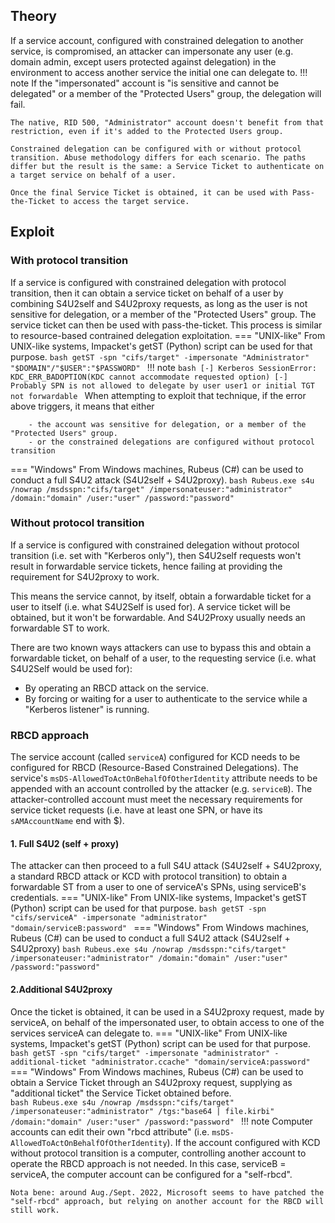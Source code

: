 ## Theory
If a service account, configured with constrained delegation to another service, is compromised, an attacker can impersonate any user (e.g. domain admin, except users protected against delegation) in the environment to access another service the initial one can delegate to.
!!! note 
    If the "impersonated" account is "is sensitive and cannot be delegated" or a member of the "Protected Users" group, the delegation will fail.

    The native, RID 500, "Administrator" account doesn't benefit from that restriction, even if it's added to the Protected Users group.

    Constrained delegation can be configured with or without protocol transition. Abuse methodology differs for each scenario. The paths differ but the result is the same: a Service Ticket to authenticate on a target service on behalf of a user.

    Once the final Service Ticket is obtained, it can be used with Pass-the-Ticket to access the target service.
## Exploit
### With protocol transition
If a service is configured with constrained delegation with protocol transition, then it can obtain a service ticket on behalf of a user by combining S4U2self and S4U2proxy requests, as long as the user is not sensitive for delegation, or a member of the "Protected Users" group. The service ticket can then be used with pass-the-ticket. This process is similar to resource-based contrained delegation exploitation.
=== "UNIX-like"
    From UNIX-like systems, Impacket's getST (Python) script can be used for that purpose.
    ```bash
    getST -spn "cifs/target" -impersonate "Administrator" "$DOMAIN"/"$USER":"$PASSWORD"
    ```
    !!! note
        ```bash
        [-] Kerberos SessionError: KDC_ERR_BADOPTION(KDC cannot accommodate requested option)
        [-] Probably SPN is not allowed to delegate by user user1 or initial TGT not forwardable
        ```
        When attempting to exploit that technique, if the error above triggers, it means that either

        - the account was sensitive for delegation, or a member of the "Protected Users" group.
        - or the constrained delegations are configured without protocol transition
=== "Windows"
    From Windows machines, Rubeus (C#) can be used to conduct a full S4U2 attack (S4U2self + S4U2proxy).
    ```bash
    Rubeus.exe s4u /nowrap /msdsspn:"cifs/target" /impersonateuser:"administrator" /domain:"domain" /user:"user" /password:"password"
    ```
### Without protocol transition
If a service is configured with constrained delegation without protocol transition (i.e. set with "Kerberos only"), then S4U2self requests won't result in forwardable service tickets, hence failing at providing the requirement for S4U2proxy to work.

This means the service cannot, by itself, obtain a forwardable ticket for a user to itself (i.e. what S4U2Self is used for). A service ticket will be obtained, but it won't be forwardable. And S4U2Proxy usually needs an forwardable ST to work.

There are two known ways attackers can use to bypass this and obtain a forwardable ticket, on behalf of a user, to the requesting service (i.e. what S4U2Self would be used for):

- By operating an RBCD attack on the service.
- By forcing or waiting for a user to authenticate to the service while a "Kerberos listener" is running.
### RBCD approach
The service account (called `serviceA`) configured for KCD needs to be configured for RBCD (Resource-Based Constrained Delegations). The service's `msDS-AllowedToActOnBehalfOfOtherIdentity` attribute needs to be appended with an account controlled by the attacker (e.g. `serviceB`). The attacker-controlled account must meet the necessary requirements for service ticket requests (i.e. have at least one SPN, or have its `sAMAccountName` end with $).
#### 1. Full S4U2 (self + proxy)
The attacker can then proceed to a full S4U attack (S4U2self + S4U2proxy, a standard RBCD attack or KCD with protocol transition) to obtain a forwardable ST from a user to one of serviceA's SPNs, using serviceB's credentials.
=== "UNIX-like"
    From UNIX-like systems, Impacket's getST (Python) script can be used for that purpose.
    ```bash
    getST -spn "cifs/serviceA" -impersonate "administrator" "domain/serviceB:password"
    ```
=== "Windows"
    From Windows machines, Rubeus (C#) can be used to conduct a full S4U2 attack (S4U2self + S4U2proxy)
    ```bash
    Rubeus.exe s4u /nowrap /msdsspn:"cifs/target" /impersonateuser:"administrator" /domain:"domain" /user:"user" /password:"password"
    ```
#### 2.Additional S4U2proxy
Once the ticket is obtained, it can be used in a S4U2proxy request, made by serviceA, on behalf of the impersonated user, to obtain access to one of the services serviceA can delegate to.
=== "UNIX-like"
    From UNIX-like systems, Impacket's getST (Python) script can be used for that purpose.
    ```bash
    getST -spn "cifs/target" -impersonate "administrator" -additional-ticket "administrator.ccache" "domain/serviceA:password"
    ```
=== "Windows"
    From Windows machines, Rubeus (C#) can be used to obtain a Service Ticket through an S4U2proxy request, supplying as "additional ticket" the Service Ticket obtained before.    
    ```bash
    Rubeus.exe s4u /nowrap /msdsspn:"cifs/target" /impersonateuser:"administrator" /tgs:"base64 | file.kirbi" /domain:"domain" /user:"user" /password:"password"
    ```
!!! note
    Computer accounts can edit their own "rbcd attribute" (i.e. `msDS-AllowedToActOnBehalfOfOtherIdentity`). If the account configured with KCD without protocol transition is a computer, controlling another account to operate the RBCD approach is not needed. In this case, serviceB = serviceA, the computer account can be configured for a "self-rbcd".

    Nota bene: around Aug./Sept. 2022, Microsoft seems to have patched the "self-rbcd" approach, but relying on another account for the RBCD will still work.